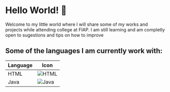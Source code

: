 # Hello World! 👋

Welcome to my little world where I will share some of my works and projects while attending college at FIAP.
I am still learning and am completly open to sugestions and tips on how to improve
## Some of the languages I am currently work with:

| Language | Icon |
|----------|------|
| HTML     | ![HTML](https://img.icons8.com/color/2x/html-5.png) |
| Java     | ![Java](https://img.icons8.com/?size=100&id=13679&format=png&color=000000) |




  <!--
**Guilherme26BC/Guilherme26BC** is a ✨ _special_ ✨ repository because its `README.md` (this file) appears on your GitHub profile.



